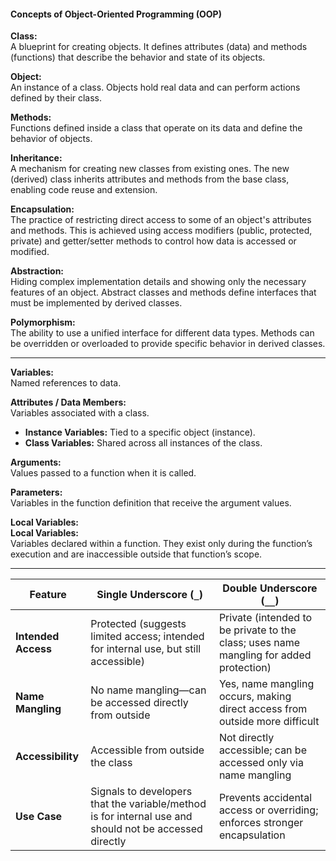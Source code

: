 #### Concepts of Object-Oriented Programming (OOP) ####

**Class:**  
A blueprint for creating objects. It defines attributes (data) and methods (functions) that describe the behavior and state of its objects.

**Object:**  
An instance of a class. Objects hold real data and can perform actions defined by their class.

**Methods:**  
Functions defined inside a class that operate on its data and define the behavior of objects.

**Inheritance:**  
A mechanism for creating new classes from existing ones. The new (derived) class inherits attributes and methods from the base class, enabling code reuse and extension.

**Encapsulation:**  
The practice of restricting direct access to some of an object's attributes and methods. This is achieved using access modifiers (public, protected, private) and getter/setter methods to control how data is accessed or modified.

**Abstraction:**  
Hiding complex implementation details and showing only the necessary features of an object. Abstract classes and methods define interfaces that must be implemented by derived classes.

**Polymorphism:**  
The ability to use a unified interface for different data types. Methods can be overridden or overloaded to provide specific behavior in derived classes.

---

**Variables:**  
Named references to data.

**Attributes / Data Members:**  
Variables associated with a class.  
- **Instance Variables:** Tied to a specific object (instance).  
- **Class Variables:** Shared across all instances of the class.

**Arguments:**  
Values passed to a function when it is called.

**Parameters:**  
Variables in the function definition that receive the argument values.

**Local Variables:**  
**Local Variables:**  
Variables declared within a function. They exist only during the function’s execution and are inaccessible outside that function’s scope.

---

| Feature             | Single Underscore (`_`)                                                                                 | Double Underscore (`__`)                                                                           |
|---------------------|---------------------------------------------------------------------------------------------------------|----------------------------------------------------------------------------------------------------|
| **Intended Access** | Protected (suggests limited access; intended for internal use, but still accessible)                    | Private (intended to be private to the class; uses name mangling for added protection)             |
| **Name Mangling**   | No name mangling—can be accessed directly from outside                                                  | Yes, name mangling occurs, making direct access from outside more difficult                        |
| **Accessibility**   | Accessible from outside the class                                                                       | Not directly accessible; can be accessed only via name mangling                                    |
| **Use Case**        | Signals to developers that the variable/method is for internal use and should not be accessed directly  | Prevents accidental access or overriding; enforces stronger encapsulation                          |


<!-- 

My Questions & Doubts from mini_proj_encap_abstraction.py

**Q1:** Why are getter & setter methods sometimes defined without using `@property` or `@name.setter`?  
**A:** There are multiple ways to implement getters and setters in Python. Using explicit methods is one approach; decorators like `@property` provide a more Pythonic way but are not mandatory.

**Q2:** What does `super().__init__(name, employee_id, salary)` do in a derived class?  
**A:** It calls the base class constructor, passing the parameters so the derived class can use and initialize them.

**Q3:** Why can derived classes access `calculate_salary()`?  
**A:** If `calculate_salary()` is an abstract method in the base class, derived classes must implement it, enforcing a contract for behavior.

**Q4:** Can I use `return self._bonus + self._salary` instead of `return self.get_salary() + self._bonus`?  
**A:** Yes, if you have direct access to the attributes. Using getter methods is preferred for encapsulation.

**Q5:** Can I use private data members & member functions within a class?  
**A:** Yes, private members (prefixed with `_` or `__`) are accessible within the class.

-->
